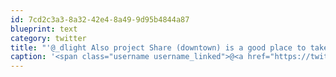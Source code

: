 ```yaml
---
id: 7cd2c3a3-8a32-42e4-8a49-9d95b4844a87
blueprint: text
category: twitter
title: "'@_dlight Also project Share (downtown) is a good place to take in miscellaneous stuff."
caption: '<span class="username username_linked">@<a href="https://twitter.com/_dlight" title="Битюцкий Корнилий">_dlight</a></span> Also project Share (downtown) is a good place to take in miscellaneous stuff.'
---
```

